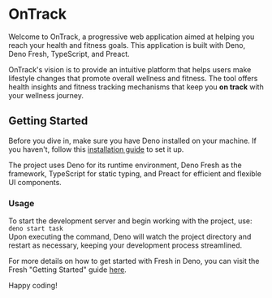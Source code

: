 # OnTrack

Welcome to OnTrack, a progressive web application aimed at helping you reach your health and fitness goals. This application is built with Deno, Deno Fresh, TypeScript, and Preact.

OnTrack's vision is to provide an intuitive platform that helps users make lifestyle changes that promote overall wellness and fitness. The tool offers health insights and fitness tracking mechanisms that keep you <strong>on track</strong> with your wellness journey.

## Getting Started

Before you dive in, make sure you have Deno installed on your machine. If you haven't, follow this [installation guide](https://deno.land/manual/getting_started/installation) to set it up.

The project uses Deno for its runtime environment, Deno Fresh as the framework, TypeScript for static typing, and Preact for efficient and flexible UI components.

### Usage

To start the development server and begin working with the project, use:<br/> 
```deno start task```
<br/>Upon executing the command, Deno will watch the project directory and restart as necessary, keeping your development process streamlined.

For more details on how to get started with Fresh in Deno, you can visit the Fresh "Getting Started" guide [here](https://fresh.deno.dev/docs/getting-started).

Happy coding!
